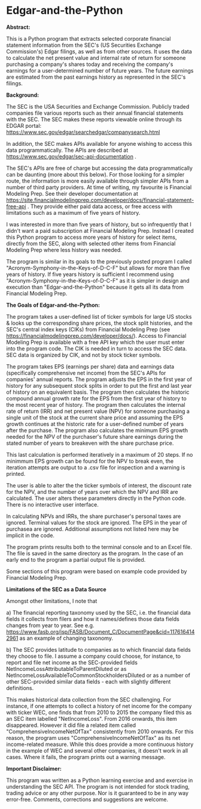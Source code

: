 # Edgar-and-the-Python

**Abstract:**

This is a Python program that extracts selected corporate financial statement information from the SEC's (US Securities Exchange Commission's) Edgar filings, as well as from other sources. It uses the data to calculate the net present value and internal rate of return for someone purchasing a company's shares today and receiving the company's earnings for a user-determined number of future years. The future earnings are estimated from the past earnings history as represented in the SEC's filings.

**Background:**

The SEC is the USA Securities and Exchange Commission. Publicly traded companies file various reports such as their annual financial statements with the SEC. The SEC makes these reports viewable online through its EDGAR portal: https://www.sec.gov/edgar/searchedgar/companysearch.html

In addition, the SEC makes APIs available for anyone wishing to access this data programmatically. The APIs are described at https://www.sec.gov/edgar/sec-api-documentation .

The SEC's APIs are free of charge but accessing the data programmatically can be daunting (more about this below). For those looking for a simpler route, the information is more easily available through simpler APIs from a number of third party providers. At time of writing, my favourite is Financial Modeling Prep. See their developer documentation at https://site.financialmodelingprep.com/developer/docs/financial-statement-free-api . They provide either paid data access, or free access with limitations such as a maximum of five years of history.

I was interested in more than five years of history, but so infrequently that I didn't want a paid subscription at Financial Modeling Prep. Instead I created this Python program to access more years of history for select items, directly from the SEC, along with selected other items from Financial Modeling Prep where less history was needed.

The program is similar in its goals to the previously posted program I called "Acronym-Symphony-in-the-Keys-of-D-C-F" but allows for more than five years of history. If five years history is sufficient I recommend using "Acronym-Symphony-in-the-Keys-of-D-C-F" as it is simpler in design and execution than "Edgar-and-the-Python" because it gets all its data from Financial Modeling Prep.

**The Goals of Edgar-and-the-Python:**

The program takes a user-defined list of ticker symbols for large US stocks & looks up the corresponding share prices, the stock split histories, and the SEC's  central index keys (CIKs) from Financial Modeling Prep (see https://financialmodelingprep.com/developer/docs/). Access to Financial Modeling Prep is available with a free API key which the user must enter into the program code. The CIK is needed in turn to access the SEC data. SEC data is organized by CIK, and not by stock ticker symbols.

The program takes EPS (earnings per share) data and earnings data (specifically comprehensive net income) from the SEC's APIs for companies' annual reports. The program adjusts the EPS in the first year of history for any subsequent stock splits in order to put the first and last year of history on an equivalent basis. The program then calculates the historic compound annual growth rate for the EPS from the first year of history to the most recent year of history. The program then calculates the internal rate of return (IRR) and net present value (NPV) for someone purchasing a single unit of the stock at the current share price and assuming the EPS growth continues at the historic rate for a user-defined number of years after the purchase. The program also calculates the minimum EPS growth needed for the NPV of the purchaser's future share earnings during the stated number of years to breakeven with the share purchase price.

This last calculation is performed iteratively in a maximum of 20 steps. If no minimmum EPS growth can be found for the NPV to break even, the iteration attempts are output to a .csv file for inspection and a warning is printed.

The user is able to alter the the ticker symbols of interest, the discount rate for the NPV, and the number of years over which the NPV and IRR are calculated. The user alters these parameters directly in the Python code. There is no interactive user interface.

In calculating NPVs and IRRs, the share purchaser's personal taxes are ignored. Terminal values for the stock are ignored. The EPS in the year of purchasea are ignored. Additional assumptions not listed here may be implicit in the code.

The program prints results both to the terminal console and to an Excel file. The file is saved in the same directory as the program. In the case of an early end to the program a partial output file is provided.

Some sections of this program were based on example code provided by Financial Modeling Prep.

**Limitations of the SEC as a Data Source**

Amongst other limitations, I note that

a) The financial reporting taxonomy used by the SEC, i.e. the financial data fields it collects from filers and how it names/defines those data fields changes from year to year. See e.g. https://www.fasb.org/jsp/FASB/Document_C/DocumentPage&cid=1176164142961 as an example of changing taxonomy.

b) The SEC provides latitude to companies as to which financial data fields they choose to file. I assume a company could choose, for instance, to report and file net income as the SEC-provided fields NetIncomeLossAttributableToParentDiluted or as NetIncomeLossAvailableToCommonStockholdersDiluted or as a number of other SEC-provided similar data fields - each with slightly different definitions.

This makes historical data collection from the SEC challenging. For instance, if one attempts to collect a history of net income for the company with ticker WEC, one finds that from 2010 to 2015 the company filed this as an SEC item labelled "NetIncomeLoss". From 2016 onwards, this item disappeared. However it did file a related item called  "ComprehensiveIncomeNetOfTax" consistently from 2010 onwards. For this reason, the program uses "ComprehensiveIncomeNetOfTax" as its net income-related measure. While this does provide a more continuous history in the example of WEC and several other companies, it doesn't work in all cases. Where it fails, the program prints out a warning message.

**Important Disclaimer:**

This program was written as a Python learning exercise and and exercise in understanding the SEC API. The program is not intended for stock trading, trading advice or any other purpose. Nor is it guaranteed to be in any way error-free. Comments, corrections and suggestions are welcome.

